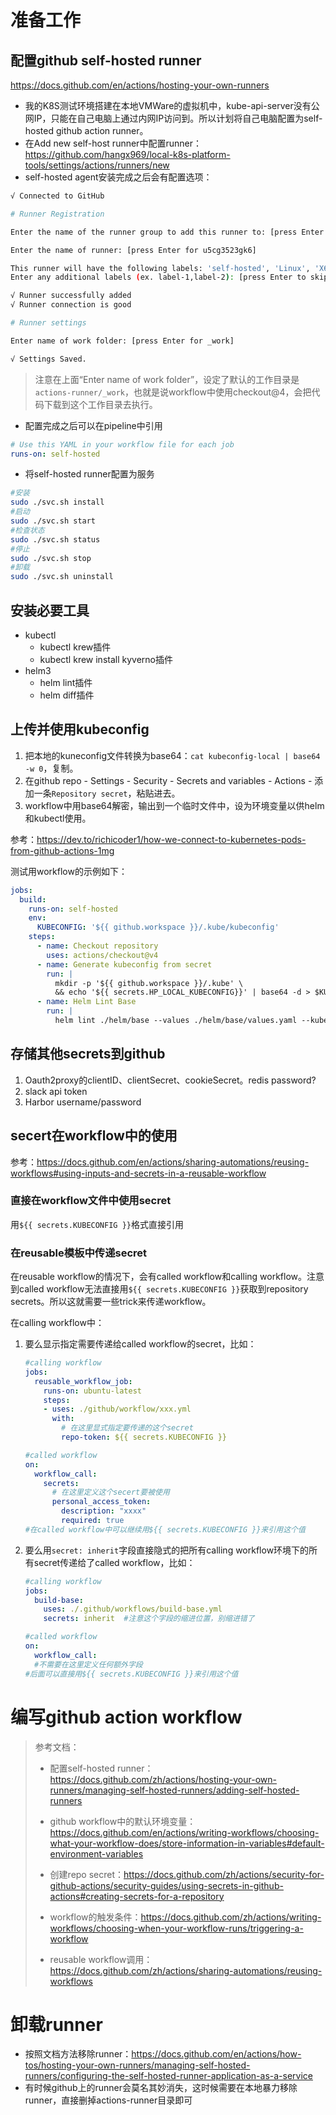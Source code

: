 # 准备工作

## 配置github self-hosted runner

https://docs.github.com/en/actions/hosting-your-own-runners

- 我的K8S测试环境搭建在本地VMWare的虚拟机中，kube-api-server没有公网IP，只能在自己电脑上通过内网IP访问到。所以计划将自己电脑配置为self-hosted github action runner。
- 在Add new self-host runner中配置runner：https://github.com/hangx969/local-k8s-platform-tools/settings/actions/runners/new
- self-hosted agent安装完成之后会有配置选项：

~~~sh
√ Connected to GitHub

# Runner Registration

Enter the name of the runner group to add this runner to: [press Enter for Default] 

Enter the name of runner: [press Enter for u5cg3523gk6]        

This runner will have the following labels: 'self-hosted', 'Linux', 'X64' 
Enter any additional labels (ex. label-1,label-2): [press Enter to skip] 

√ Runner successfully added
√ Runner connection is good

# Runner settings

Enter name of work folder: [press Enter for _work] 

√ Settings Saved.
~~~

> 注意在上面“Enter name of work folder”，设定了默认的工作目录是`actions-runner/_work`，也就是说workflow中使用checkout@4，会把代码下载到这个工作目录去执行。

- 配置完成之后可以在pipeline中引用


~~~yaml
# Use this YAML in your workflow file for each job
runs-on: self-hosted
~~~

- 将self-hosted runner配置为服务


~~~sh
#安装
sudo ./svc.sh install
#启动
sudo ./svc.sh start
#检查状态
sudo ./svc.sh status
#停止
sudo ./svc.sh stop
#卸载
sudo ./svc.sh uninstall
~~~

## 安装必要工具

- kubectl
  - kubectl krew插件
  - kubectl krew install kyverno插件
- helm3
  - helm lint插件
  - helm diff插件

## 上传并使用kubeconfig

1. 把本地的kuneconfig文件转换为base64：`cat kubeconfig-local | base64 -w 0`，复制。
2. 在github repo - Settings - Security - Secrets and variables - Actions - 添加一条`Repository secret`，粘贴进去。
3. workflow中用base64解密，输出到一个临时文件中，设为环境变量以供helm和kubectl使用。

参考：https://dev.to/richicoder1/how-we-connect-to-kubernetes-pods-from-github-actions-1mg

测试用workflow的示例如下：

~~~yaml
jobs:
  build:
    runs-on: self-hosted
    env:
      KUBECONFIG: '${{ github.workspace }}/.kube/kubeconfig'
    steps:
      - name: Checkout repository
        uses: actions/checkout@v4
      - name: Generate kubeconfig from secret
        run: |
          mkdir -p '${{ github.workspace }}/.kube' \
          && echo '${{ secrets.HP_LOCAL_KUBECONFIG}}' | base64 -d > $KUBECONFIG
      - name: Helm Lint Base
        run: |
          helm lint ./helm/base --values ./helm/base/values.yaml --kubeconfig $KUBECONFIG
~~~

## 存储其他secrets到github

1. Oauth2proxy的clientID、clientSecret、cookieSecret。redis password?
2. slack api token
3. Harbor username/password

## secert在workflow中的使用

参考：https://docs.github.com/en/actions/sharing-automations/reusing-workflows#using-inputs-and-secrets-in-a-reusable-workflow

### 直接在workflow文件中使用secret

用`${{ secrets.KUBECONFIG }}`格式直接引用

### 在reusable模板中传递secret

在reusable workflow的情况下，会有called workflow和calling workflow。注意到called workflow无法直接用`${{ secrets.KUBECONFIG }}`获取到repository secrets。所以这就需要一些trick来传递workflow。

在calling workflow中：

1. 要么显示指定需要传递给called workflow的secret，比如：

   ~~~yaml
   #calling workflow
   jobs:
     reusable_workflow_job:
       runs-on: ubuntu-latest
       steps:
       - uses: ./github/workflow/xxx.yml
         with:
           # 在这里显式指定要传递的这个secret
           repo-token: ${{ secrets.KUBECONFIG }}
   ~~~

   ~~~yaml
   #called workflow
   on:
     workflow_call:
       secrets:
         # 在这里定义这个secert要被使用
         personal_access_token:
           description: "xxxx"
           required: true
   #在called workflow中可以继续用${{ secrets.KUBECONFIG }}来引用这个值
   ~~~

2. 要么用`secret: inherit`字段直接隐式的把所有calling workflow环境下的所有secret传递给了called workflow，比如：

   ~~~yaml
   #calling workflow
   jobs:
     build-base:
       uses: ./.github/workflows/build-base.yml
       secrets: inherit  #注意这个字段的缩进位置，别缩进错了
   ~~~

   ~~~yaml
   #called workflow
   on:
     workflow_call:
     #不需要在这里定义任何额外字段
   #后面可以直接用${{ secrets.KUBECONFIG }}来引用这个值
   ~~~

# 编写github action workflow

> 参考文档：
>
> - 配置self-hosted runner：https://docs.github.com/zh/actions/hosting-your-own-runners/managing-self-hosted-runners/adding-self-hosted-runners
> - github workflow中的默认环境变量：https://docs.github.com/en/actions/writing-workflows/choosing-what-your-workflow-does/store-information-in-variables#default-environment-variables
>
> - 创建repo secret：https://docs.github.com/zh/actions/security-for-github-actions/security-guides/using-secrets-in-github-actions#creating-secrets-for-a-repository
> - workflow的触发条件：https://docs.github.com/zh/actions/writing-workflows/choosing-when-your-workflow-runs/triggering-a-workflow
> - reusable workflow调用：https://docs.github.com/zh/actions/sharing-automations/reusing-workflows

# 卸载runner

- 按照文档方法移除runner：https://docs.github.com/en/actions/how-tos/hosting-your-own-runners/managing-self-hosted-runners/configuring-the-self-hosted-runner-application-as-a-service
- 有时候github上的runner会莫名其妙消失，这时候需要在本地暴力移除runner，直接删掉actions-runner目录即可
